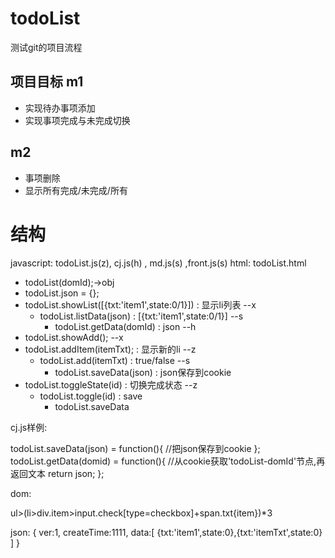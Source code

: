 # todoList
测试git的项目流程

## 项目目标 m1
* 实现待办事项添加
* 实现事项完成与未完成切换

## m2
* 事项删除
* 显示所有完成/未完成/所有

# 结构
javascript: todoList.js(z), cj.js(h) , md.js(s) ,front.js(s)
html: todoList.html

* todoList(domId);->obj
* todoList.json = {};
* todoList.showList([{txt:'item1',state:0/1}]) : 显示li列表  --x
  * todoList.listData(json) : [{txt:'item1',state:0/1}] --s
    * todoList.getData(domId) : json  --h
* todoList.showAdd();  --x
* todoList.addItem(itemTxt); : 显示新的li  --z
  * todoList.add(itemTxt) : true/false --s
    * todoList.saveData(json) : json保存到cookie
* todoList.toggleState(id) : 切换完成状态 --z
  * todoList.toggle(id)  : save
    * todoList.saveData




cj.js样例:

todoList.saveData(json) = function(){
  //把json保存到cookie
};
todoList.getData(domid) = function(){
  //从cookie获取'todoList-domId'节点,再返回文本
  return json;
};


dom:

ul>(li>div.item>input.check[type=checkbox]+span.txt{item})*3

json:
{
  ver:1,
  createTime:1111,
  data:[
    {txt:'item1',state:0},{txt:'itemTxt',state:0}
  ]
}
